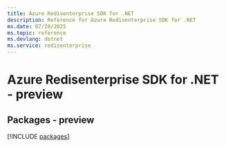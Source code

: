 ```yaml
---
title: Azure Redisenterprise SDK for .NET
description: Reference for Azure Redisenterprise SDK for .NET
ms.date: 07/28/2025
ms.topic: reference
ms.devlang: dotnet
ms.service: redisenterprise
---
```

# Azure Redisenterprise SDK for .NET - preview
## Packages - preview
[!INCLUDE [packages](redisenterprise-index.md)]